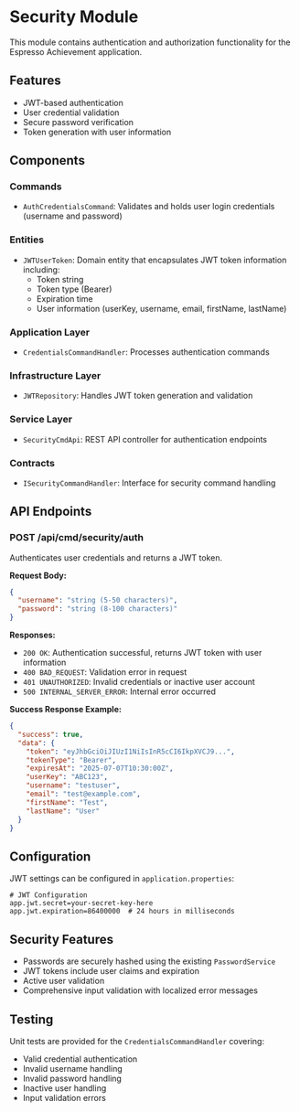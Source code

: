 # Security Module

This module contains authentication and authorization functionality for the Espresso Achievement application.

## Features

- JWT-based authentication
- User credential validation
- Secure password verification
- Token generation with user information

## Components

### Commands
- `AuthCredentialsCommand`: Validates and holds user login credentials (username and password)

### Entities
- `JWTUserToken`: Domain entity that encapsulates JWT token information including:
  - Token string
  - Token type (Bearer)
  - Expiration time
  - User information (userKey, username, email, firstName, lastName)

### Application Layer
- `CredentialsCommandHandler`: Processes authentication commands

### Infrastructure Layer
- `JWTRepository`: Handles JWT token generation and validation

### Service Layer  
- `SecurityCmdApi`: REST API controller for authentication endpoints

### Contracts
- `ISecurityCommandHandler`: Interface for security command handling

## API Endpoints

### POST /api/cmd/security/auth
Authenticates user credentials and returns a JWT token.

**Request Body:**
```json
{
  "username": "string (5-50 characters)",
  "password": "string (8-100 characters)"
}
```

**Responses:**
- `200 OK`: Authentication successful, returns JWT token with user information
- `400 BAD_REQUEST`: Validation error in request
- `401 UNAUTHORIZED`: Invalid credentials or inactive user account
- `500 INTERNAL_SERVER_ERROR`: Internal error occurred

**Success Response Example:**
```json
{
  "success": true,
  "data": {
    "token": "eyJhbGciOiJIUzI1NiIsInR5cCI6IkpXVCJ9...",
    "tokenType": "Bearer",
    "expiresAt": "2025-07-07T10:30:00Z",
    "userKey": "ABC123",
    "username": "testuser",
    "email": "test@example.com",
    "firstName": "Test",
    "lastName": "User"
  }
}
```

## Configuration

JWT settings can be configured in `application.properties`:

```properties
# JWT Configuration
app.jwt.secret=your-secret-key-here
app.jwt.expiration=86400000  # 24 hours in milliseconds
```

## Security Features

- Passwords are securely hashed using the existing `PasswordService`
- JWT tokens include user claims and expiration
- Active user validation
- Comprehensive input validation with localized error messages

## Testing

Unit tests are provided for the `CredentialsCommandHandler` covering:
- Valid credential authentication
- Invalid username handling
- Invalid password handling
- Inactive user handling
- Input validation errors
